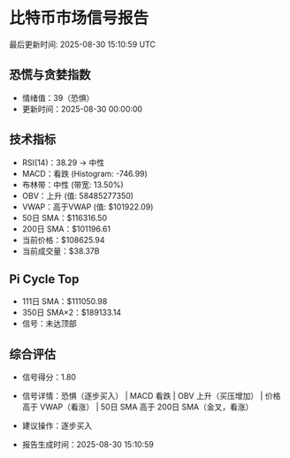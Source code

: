 # 比特币市场信号报告

最后更新时间: 2025-08-30 15:10:59 UTC

## 恐慌与贪婪指数
- 情绪值：39（恐惧）
- 更新时间：2025-08-30 00:00:00

## 技术指标
- RSI(14)：38.29 → 中性
- MACD：看跌 (Histogram: -746.99)
- 布林带：中性 (带宽: 13.50%)
- OBV：上升 (值: 58485277350)
- VWAP：高于VWAP (值: $101922.09)
- 50日 SMA：$116316.50
- 200日 SMA：$101196.61
- 当前价格：$108625.94
- 当前成交量：$38.37B

## Pi Cycle Top
- 111日 SMA：$111050.98
- 350日 SMA×2：$189133.14
- 信号：未达顶部

## 综合评估
- 信号得分：1.80
- 信号详情：恐惧（逐步买入） | MACD 看跌 | OBV 上升（买压增加） | 价格高于 VWAP（看涨） | 50日 SMA 高于 200日 SMA（金叉，看涨）
- 建议操作：逐步买入

- 报告生成时间：2025-08-30 15:10:59